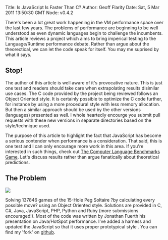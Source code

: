 Title: Is JavaScript Is Faster Than C?
Author: Geoff Flarity
Date: Sat, 5 Mar 2011 13:50:30 GMT 
Node: v0.4.2


There's been a lot great work happening in the VM performance space over the last few years. The problems of performance are beginning to be well understood as even dynamic languages begin to challenge the incumbents. This article reviews a project which aims to bring imperical testing to the Language/Runtime performance debate. Rather than argue about the theorectical, we can let the code speak for itself. You may me suprised by what it says.  


## Stop!

The author of this article is well aware of it's provocative nature. This is just one test and readers should take care when extrapolating results disimilar use cases. The C code provided by the project being reviewed follows an Object Oriented style. It is certainly possible to optimize the C code further, for instance by using a more procedural style with less memory allocation. But then a similar approach should be used by the other versions (languages) presented as well. I whole heartedly encourge you submit pull requests with these new versions in separate directories based on the style/technique used. 

The purpose of this article to highlight the fact that JavaScript has become a serious contender when performance is a consideration. That said, this is one test and I can only encourage more work in this area. If you're interested in such things, check out [The Computer Language Benchmarks Game](http://shootout.alioth.debian.org/). Let's discuss results rather than argue fanatically about theoretical predictions. 


## The Problem

<img src="/peg-performance/15-peg.jpg" style="float:none;" />

Solving 137846 games of the 15-Hole Peg Soltaire ?by calculating every possible move? using an Object Oriented style. Solutions are provided in C, C#, Java, JavaScript, PHP, Python and Ruby (more submissions encouraged!). Most of the code was written by Jonathan Fuerth his presentation on Java/HotSpot performance. I've added a harness and updated the JavaScript so that it uses proper prototypical style . You can find my 'fork' on [github](https://github.com/gflarity/peg-performance).

